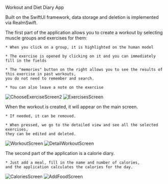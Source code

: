 
Workout and Diet Diary App

Built on the SwiftUI framework, data storage and deletion is implemented via RealmSwift.

The first part of the application allows you to create a workout by selecting muscle groups and exercises for them:

    * When you click on a group, it is highlighted on the human model
    
    * The exercise is opened by clicking on it and you can immediately fill in the fields
    
    * The "memories" button on the right allows you to see the results of this exercise in past workouts,
    you do not need to remember and search.

    * You can also leave a note on the exercise
    
![ChooseExerciseScreen2](https://user-images.githubusercontent.com/94259002/194172083-d4b27c8b-3940-4b6a-a3d0-91a909a7c63e.png)
![ExercisesScreen](https://user-images.githubusercontent.com/94259002/194728534-fcc34c86-e926-443e-b8d7-e15e9538da2e.png)


When the workout is created, it will appear on the main screen.

    * If needed, it can be removed.
    
    * When pressed, we go to the detailed view and see all the selected exercises, 
    they can be edited and deleted.
    
![WorkoutScreen](https://user-images.githubusercontent.com/94259002/194728932-714b211d-2dec-4d0c-b0f9-95c0c2af2f72.png)
![DetailWorkoutScreen](https://user-images.githubusercontent.com/94259002/194728935-a0c4783a-d3d7-4504-ab2f-34a288299e76.png)


The second part of the application is a calorie diary.

    * Just add a meal, fill in the name and number of calories, 
    and the application calculates the calories for the day.

![CaloriesScreen](https://user-images.githubusercontent.com/94259002/176561913-9c7744c8-01d9-4511-b668-a5c2a13b934b.png) 
![AddFoodScreen](https://user-images.githubusercontent.com/94259002/176562004-57ac5975-9874-4b62-9881-cfb5db498568.png)
